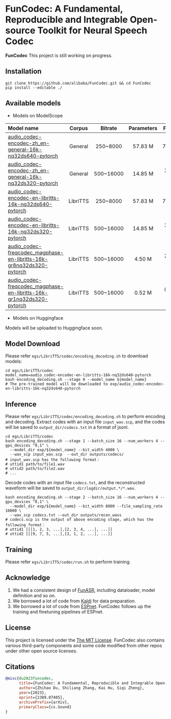 # FunCodec: A Fundamental, Reproducible and Integrable Open-source Toolkit for Neural Speech Codec

<strong>FunCodec</strong> 
This project is still working on progress.

## Installation

```shell
git clone https://github.com/alibaba/FunCodec.git && cd FunCodec
pip install --editable ./
```

## Available models
- Models on ModelScope

| Model name                                                                                                                                                                               |   Corpus    |  Bitrate  | Parameters | Flops  |
|:-----------------------------------------------------------------------------------------------------------------------------------------------------------------------------------------|:-----------:|:---------:|:----------:|:------:|
| [audio_codec-encodec-zh_en-general-16k-nq32ds640-pytorch](https://www.modelscope.cn/models/damo/audio_codec-encodec-zh_en-general-16k-nq32ds640-pytorch/summary)                         |   General   | 250~8000  |  57.83 M   | 7.73G  |
| [audio_codec-encodec-zh_en-general-16k-nq32ds320-pytorch](https://www.modelscope.cn/models/damo/audio_codec-encodec-zh_en-general-16k-nq32ds320-pytorch/summary)                         |   General   | 500~16000 |  14.85 M   | 3.72 G |
| [audio_codec-encodec-en-libritts-16k-nq32ds640-pytorch](https://www.modelscope.cn/models/damo/audio_codec-encodec-en-libritts-16k-nq32ds640-pytorch/summary)                             |  LibriTTS   | 250~8000  |  57.83 M   | 7.73G  |
| [audio_codec-encodec-en-libritts-16k-nq32ds320-pytorch](https://www.modelscope.cn/models/damo/audio_codec-encodec-en-libritts-16k-nq32ds320-pytorch/summary)                             |  LibriTTS   | 500~16000 |  14.85 M   | 3.72 G |
| [audio_codec-freqcodec_magphase-en-libritts-16k-gr8nq32ds320-pytorch](https://www.modelscope.cn/models/damo/audio_codec-freqcodec_magphase-en-libritts-16k-gr8nq32ds320-pytorch/summary) |  LibriTTS   | 500~16000 |   4.50 M   | 2.18 G | 
| [audio_codec-freqcodec_magphase-en-libritts-16k-gr1nq32ds320-pytorch](https://www.modelscope.cn/models/damo/audio_codec-freqcodec_magphase-en-libritts-16k-gr1nq32ds320-pytorch/summary) |  LibriTTS   | 500~16000 |   0.52 M   | 0.34 G |


- Models on Huggingface 

Models will be uploaded to Huggingface soon.


## Model Download
Please refer `egs/LibriTTS/codec/encoding_decoding.sh` to download models:
```shell
cd egs/LibriTTS/codec
model_name=audio_codec-encodec-en-libritts-16k-nq32ds640-pytorch
bash encoding_decoding.sh --stage 0 --model_name ${model_name}
# The pre-trained model will be downloaded to exp/audio_codec-encodec-en-libritts-16k-nq32ds640-pytorch
```

## Inference
Please refer `egs/LibriTTS/codec/encoding_decoding.sh` to perform encoding and decoding.
Extract codes with an input file `input_wav.scp`, 
and the codes will be saved to `output_dir/codecs.txt` in a format of jsonl.
```shell
cd egs/LibriTTS/codec
bash encoding_decoding.sh --stage 1 --batch_size 16 --num_workers 4 --gpu_devices "0,1" \
  --model_dir exp/${model_name} --bit_width 4000 \
  --wav_scp input_wav.scp  --out_dir outputs/codecs/
# input_wav.scp has the following format：
# uttid1 path/to/file1.wav
# uttid2 path/to/file2.wav
# ...
```

Decode codes with an input file `codecs.txt`, 
and the reconstructed waveform will be saved to `output_dir/logdir/output.*/*.wav`.
```shell
bash encoding_decoding.sh --stage 2 --batch_size 16 --num_workers 4 --gpu_devices "0,1" \
  --model_dir exp/${model_name} --bit_width 8000 --file_sampling_rate 16000 \
  --wav_scp codecs.txt --out_dir outputs/recon_wavs 
# codecs.scp is the output of above encoding stage, which has the following format：
# uttid1 [[[1, 2, 3, ...],[2, 3, 4, ...], ...]]
# uttid2 [[[9, 7, 5, ...],[3, 1, 2, ...], ...]]
```

## Training
Please refer `egs/LibriTTS/codec/run.sh` to perform training.

## Acknowledge

1. We had a consistent design of [FunASR](https://github.com/alibaba/FunASR), including dataloader, model definition and so on.
2. We borrowed a lot of code from [Kaldi](http://kaldi-asr.org/) for data preparation.
3. We borrowed a lot of code from [ESPnet](https://github.com/espnet/espnet). FunCodec follows up the training and finetuning pipelines of ESPnet.

## License
This project is licensed under the [The MIT License](https://opensource.org/licenses/MIT). 
FunCodec also contains various third-party components and some code modified from other repos 
under other open source licenses.

## Citations

``` bibtex
@misc{du2023funcodec,
      title={FunCodec: A Fundamental, Reproducible and Integrable Open-source Toolkit for Neural Speech Codec},
      author={Zhihao Du, Shiliang Zhang, Kai Hu, Siqi Zheng},
      year={2023},
      eprint={2309.07405},
      archivePrefix={arXiv},
      primaryClass={cs.Sound}
}
```